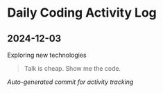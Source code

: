 # Daily Coding Activity Log

## 2024-12-03

Exploring new technologies

> Talk is cheap. Show me the code.

*Auto-generated commit for activity tracking*
